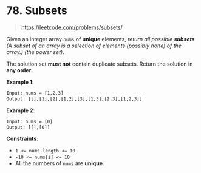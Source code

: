 # 78. Subsets

> <https://leetcode.com/problems/subsets/>

Given an integer array `nums` of **unique** elements, *return all possible
**subsets** (A subset of an array is a selection of elements (possibly none) of
the array.) (the power set)*.

The solution set **must not** contain duplicate subsets. Return the solution in
**any order**.

**Example 1**:

```txt
Input: nums = [1,2,3]
Output: [[],[1],[2],[1,2],[3],[1,3],[2,3],[1,2,3]]
```

**Example 2**:

```txt
Input: nums = [0]
Output: [[],[0]]
```

**Constraints**:

- `1 <= nums.length <= 10`
- `-10 <= nums[i] <= 10`
- All the numbers of `nums` are **unique**.
